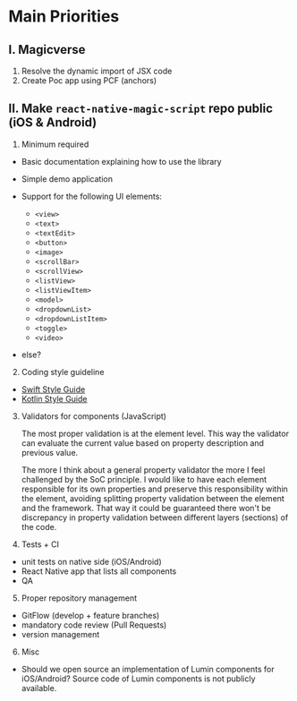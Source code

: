 # Main Priorities

## I. Magicverse
1. Resolve the dynamic import of JSX code
2. Create Poc app using PCF (anchors)

## II. Make `react-native-magic-script` repo public (iOS & Android)
1. Minimum required
- Basic documentation explaining how to use the library
- Simple demo application
- Support for the following UI elements:
    - `<view>`
    - `<text>`
    - `<textEdit>`
    - `<button>`
    - `<image>`
    - `<scrollBar>`
    - `<scrollView>`
    - `<listView>`
    - `<listViewItem>`
    - `<model>`
    - `<dropdownList>`
    - `<dropdownListItem>`
    - `<toggle>`
    - `<video>`

- else?

2. Coding style guideline
- [Swift Style Guide]('./docs/swift_style_guide.md')
- [Kotlin Style Guide]('./docs/kitlin_style_guide.md')
3. Validators for components (JavaScript)

    The most proper validation is at the element level. This way the validator can evaluate the current value based on property description and previous value.

    The more I think about a general property validator the more I feel challenged by the SoC principle. I would like to have each element responsible for its own properties and preserve this responsibility within the element, avoiding splitting property validation between the element and the framework. That way it could be guaranteed there won't be discrepancy in property validation between different layers (sections) of the code.

4. Tests + CI
- unit tests on native side (iOS/Android)
- React Native app that lists all components
- QA
5. Proper repository management
- GitFlow (develop + feature branches)
- mandatory code review (Pull Requests)
- version management
6. Misc
- Should we open source an implementation of Lumin components for iOS/Android? Source code of Lumin components is not publicly available.
